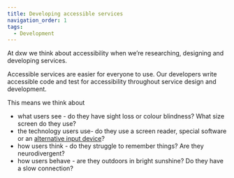 ```yaml
---
title: Developing accessible services
navigation_order: 1
tags:
  - Development
---
```

At dxw we think about accessibility when we’re researching, designing and developing services. 

Accessible services are easier for everyone to use. Our developers write accessible code and test for accessibility throughout service design and development. 

This means we think about

* what users see - do they have sight loss or colour blindness? What size screen do they use?
* the technology users use- do they use a screen reader, special software or an [alternative input device](https://business.scope.org.uk/article/assistive-technology-devices-definitions-how-disabled-people-use-the-web)?
* how users think - do they struggle to remember things? Are they neurodivergent?
* how users behave - are they outdoors in bright sunshine? Do they have a slow connection?